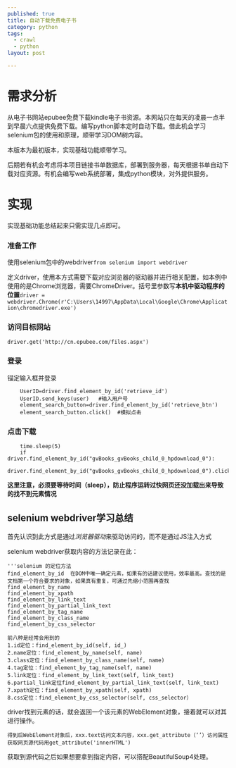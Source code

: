 ```yaml
---
published: true
title: 自动下载免费电子书
category: python
tags: 
  - crawl
  - python
layout: post

---
```


# 需求分析 #

从电子书网站epubee免费下载kindle电子书资源。本网站只在每天的凌晨一点半到早晨六点提供免费下载。编写python脚本定时自动下载。借此机会学习selenium包的使用和原理，顺带学习DOM树内容。

本版本为最初版本，实现基础功能顺带学习。

后期若有机会考虑将本项目链接书单数据库，部署到服务器，每天根据书单自动下载对应资源。有机会编写web系统部署，集成python模块，对外提供服务。

# 实现 #

实现基础功能总结起来只需实现几点即可。
### 准备工作 ###
使用selenium包中的webdriver`from selenium import webdriver`
    

定义driver，使用本方式需要下载对应浏览器的驱动器并进行相关配置，如本例中使用的是Chrome浏览器，需要ChromeDriver。括号里参数写**本机中驱动程序的位置**`driver = webdriver.Chrome(r'C:\Users\14997\AppData\Local\Google\Chrome\Application\chromedriver.exe')`
### 访问目标网站 ###

    driver.get('http://cn.epubee.com/files.aspx')
### 登录 ###

锚定输入框并登录

        UserID=driver.find_element_by_id('retrieve_id')
        UserID.send_keys(user)   #输入用户号
        element_search_button=driver.find_element_by_id('retrieve_btn')
        element_search_button.click()  #模拟点击
### 点击下载 ###

        time.sleep(5)     
        if driver.find_element_by_id("gvBooks_gvBooks_child_0_hpdownload_0"):
            driver.find_element_by_id("gvBooks_gvBooks_child_0_hpdownload_0").click()
**这里注意，必须要等待时间（sleep），防止程序运转过快网页还没加载出来导致的找不到元素情况**

## selenium webdriver学习总结 ##
首先认识到此方式是通过*浏览器驱动*来驱动访问的，而不是通过JS注入方式

selenium webdriver获取内容的方法记录在此：

    '''selenium 的定位方法
    find_element_by_id  在DOM中唯一确定元素，如果有的话建议使用，效率最高。查找的是文档第一个符合要求的对象，如果真有重复，可通过先缩小范围再查找
    find_element_by_name
    find_element_by_xpath
    find_element_by_link_text
    find_element_by_partial_link_text
    find_element_by_tag_name
    find_element_by_class_name
    find_element_by_css_selector

    前八种是经常会用到的
    1.id定位：find_element_by_id(self, id_)
    2.name定位：find_element_by_name(self, name)
    3.class定位：find_element_by_class_name(self, name)
    4.tag定位：find_element_by_tag_name(self, name)
    5.link定位：find_element_by_link_text(self, link_text)
    6.partial_link定位find_element_by_partial_link_text(self, link_text)
    7.xpath定位：find_element_by_xpath(self, xpath)
    8.css定位：find_element_by_css_selector(self, css_selector）

driver找到元素的话，就会返回一个该元素的WebElement对象，接着就可以对其进行操作。
    
    得到后WebElement对象后，xxx.text访问文本内容，xxx.get_attribute（‘’）访问属性
    获取网页源代码用get_attribute('innerHTML')
获取到源代码之后如果想要拿到指定内容，可以搭配BeautifulSoup4处理。

